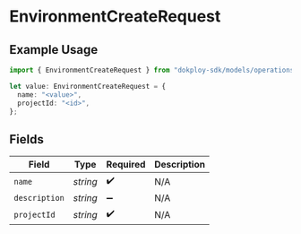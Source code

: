 # EnvironmentCreateRequest

## Example Usage

```typescript
import { EnvironmentCreateRequest } from "dokploy-sdk/models/operations";

let value: EnvironmentCreateRequest = {
  name: "<value>",
  projectId: "<id>",
};
```

## Fields

| Field              | Type               | Required           | Description        |
| ------------------ | ------------------ | ------------------ | ------------------ |
| `name`             | *string*           | :heavy_check_mark: | N/A                |
| `description`      | *string*           | :heavy_minus_sign: | N/A                |
| `projectId`        | *string*           | :heavy_check_mark: | N/A                |